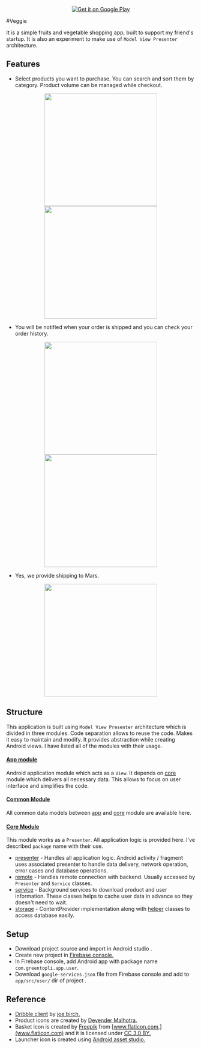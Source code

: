 
<p align="center">
	<a href='https://play.google.com/store/apps/details?id=io.github.karadkar.veggie.user' target="_blank">
		<img alt='Get it on Google Play' src='https://play.google.com/intl/en_us/badges/images/generic/en_badge_web_generic.png'/>
	</a>
</p>

#Veggie

It is a simple fruits and vegetable shopping app, built to support my friend's startup. It is also an experiment to make use of `Model View Presenter` architecture.

## Features
* Select products you want to purchase. You can search and sort them by category. Product volume can be managed while checkout.

<p align="center" target>	
	<img src="https://github.com/karadkar/Veggie/blob/master/screenshots/1.browse.png" width="300">
	<img src="https://github.com/karadkar/Veggie/blob/master/screenshots/2.cart.png" width="300">
</p>

* You will be notified when your order is shipped and you can check your order history. 
	
<p align="center">
	<img src="https://github.com/karadkar/Veggie/blob/master/screenshots/3.notification.png" width="300">
	<img src="https://github.com/karadkar/Veggie/blob/master/screenshots/4.history.png" width="300">
</p>

* Yes, we provide shipping to Mars.

<p align="center">
	<img src="https://github.com/karadkar/Veggie/blob/master/screenshots/5.profile.png" width="300">
</p>

## Structure 
This application is built using `Model View Presenter` architecture which is divided in three modules. Code separation allows to reuse the code. Makes it easy to maintain and modify. It provides abstraction while creating Android views. I have listed all of the modules with their usage.

#### [App module][link_module_app]
Android application module which acts as a `View`. It depends on [core][link_module_core] module which delivers all necessary data. This allows to focus on user interface and simplifies the code.  

#### [Common Module][link_module_common]
All common data models between [app][link_module_app] and [core][link_module_core] module are available here. 
 
#### [Core Module][link_module_core]
This module works as a `Presenter`. All application logic is provided here. I've described `package` name with their use.

* [presenter][link_pkg_core_presenter] - Handles all application logic. Android activity / fragment uses associated presenter to handle data delivery, network operation, error cases and database operations.
* [remote][link_pkg_core_remote] - Handles remote connection with backend. Usually accessed by `Presenter` and `Service` classes.
* [service][link_pkg_core_service] - Background services to download product and user information. These classes helps to cache user data in advance so they doesn't need to wait.  
* [storage][link_pkg_core_storage] - ContentProvider implementation along with [helper][link_pkg_core_helper] classes to access database easily. 


## Setup
* Download project source and import in Android studio .
* Create new project in [Firebase console.](https://console.firebase.google.com/)
* In Firebase console, add Android app with package name  `com.greentopli.app.user`.
* Download `google-services.json` file from Firebase console and add to `app/src/user/` dir of project .



## Reference
* [Dribble client](https://github.com/hitherejoe/Bourbon) by [joe birch.](https://joebirch.co)
* Product icons are created by [Devender Malhotra.](mailto:devesh.m93@gmail.com)
* Basket icon is created by [Freepik](http://www.freepik.com/) from [www.flaticon.com,](www.flaticon.com) and it is licensed under [CC 3.0 BY.](http://creativecommons.org/licenses/by/3.0/)
* Launcher icon is created using [Android asset studio.](https://romannurik.github.io/AndroidAssetStudio/index.html) 

[link_pkg_core_presenter]:https://github.com/karadkar/Green-Basket/tree/master/core/src/main/java/com/greentopli/core/presenter
[link_pkg_core_remote]:https://github.com/karadkar/Green-Basket/tree/master/core/src/main/java/com/greentopli/core/remote
[link_pkg_core_service]:https://github.com/karadkar/Green-Basket/tree/master/core/src/main/java/com/greentopli/core/service
[link_pkg_core_storage]:https://github.com/karadkar/Green-Basket/tree/master/core/src/main/java/com/greentopli/core/storage
[link_pkg_core_helper]:https://github.com/karadkar/Green-Basket/tree/master/core/src/main/java/com/greentopli/core/storage/helper
[link_module_common]:https://github.com/karadkar/Green-Basket/tree/master/common
[link_module_core]:https://github.com/karadkar/Green-Basket/tree/master/core
[link_module_app]:https://github.com/karadkar/Green-Basket/tree/master/app